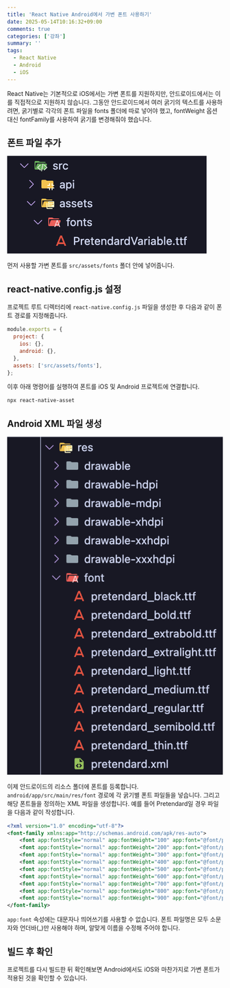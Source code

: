 ```yaml
---
title: 'React Native Android에서 가변 폰트 사용하기'
date: 2025-05-14T10:16:32+09:00
comments: true
categories: ['강좌']
summary: ''
tags:
  - React Native
  - Android
  - iOS
---
```


React Native는 기본적으로 iOS에서는 가변 폰트를 지원하지만, 안드로이드에서는 이를 직접적으로 지원하지 않습니다. 그동안 안드로이드에서 여러 굵기의 텍스트를 사용하려면, 굵기별로 각각의 폰트 파일을 fonts 폴더에 따로 넣어야 했고, fontWeight 옵션 대신 fontFamily를 사용하여 굵기를 변경해줘야 했습니다.

## 폰트 파일 추가

![폰트 추가](./images/image1.png)

먼저 사용할 가변 폰트를 `src/assets/fonts` 폴더 안에 넣어줍니다.

## react-native.config.js 설정

프로젝트 루트 디렉터리에 `react-native.config.js` 파일을 생성한 후 다음과 같이 폰트 경로를 지정해줍니다.

```jsx
module.exports = {
  project: {
    ios: {},
    android: {},
  },
  assets: ['src/assets/fonts'],
};
```

이후 아래 명령어를 실행하여 폰트를 iOS 및 Android 프로젝트에 연결합니다.

```xml
npx react-native-asset
```

## Android XML 파일 생성

![폰트 XML 파일 생성](./images/image2.png)

이제 안드로이드의 리소스 폴더에 폰트를 등록합니다. `android/app/src/main/res/font` 경로에 각 굵기별 폰트 파일들을 넣습니다.
그리고 해당 폰트들을 정의하는 XML 파일을 생성합니다. 예를 들어 Pretendard일 경우 파일을 다음과 같이 작성합니다.

```xml
<?xml version="1.0" encoding="utf-8"?>
<font-family xmlns:app="http://schemas.android.com/apk/res-auto">
    <font app:fontStyle="normal" app:fontWeight="100" app:font="@font/pretendard_thin"/>
    <font app:fontStyle="normal" app:fontWeight="200" app:font="@font/pretendard_extralight"/>
    <font app:fontStyle="normal" app:fontWeight="300" app:font="@font/pretendard_light"/>
    <font app:fontStyle="normal" app:fontWeight="400" app:font="@font/pretendard_regular"/>
    <font app:fontStyle="normal" app:fontWeight="500" app:font="@font/pretendard_medium"/>
    <font app:fontStyle="normal" app:fontWeight="600" app:font="@font/pretendard_semibold"/>
    <font app:fontStyle="normal" app:fontWeight="700" app:font="@font/pretendard_bold"/>
    <font app:fontStyle="normal" app:fontWeight="800" app:font="@font/pretendard_extrabold"/>
    <font app:fontStyle="normal" app:fontWeight="900" app:font="@font/pretendard_black"/>
</font-family>
```

`app:font` 속성에는 대문자나 띄어쓰기를 사용할 수 없습니다. 폰트 파일명은 모두 소문자와 언더바(\_)만 사용해야 하며, 알맞게 이름을 수정해 주어야 합니다.

## 빌드 후 확인

프로젝트를 다시 빌드한 뒤 확인해보면 Android에서도 iOS와 마찬가지로 가변 폰트가 적용된 것을 확인할 수 있습니다.
